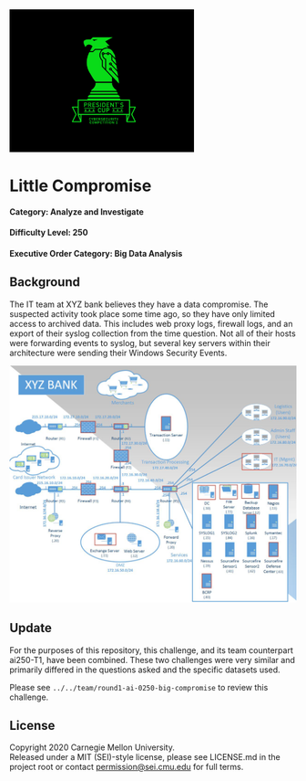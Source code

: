 <img src="../../pc1-logo.png" height="250px">

# Little Compromise

#### Category: Analyze and Investigate
#### Difficulty Level: 250
#### Executive Order Category: Big Data Analysis

## Background

The IT team at XYZ bank believes they have a data compromise. The suspected activity took place some time ago, so they
have only limited access to archived data. This includes web proxy logs, firewall logs, and an export of their syslog
collection from the time question. Not all of their hosts were forwarding events to syslog, but several key servers
within their architecture were sending their Windows Security Events.

<img src="xyzmap.png">

## Update

For the purposes of this repository, this challenge, and its team counterpart ai250-T1, have been combined. These
two challenges were very similar and primarily differed in the questions asked and the specific datasets used.

Please see `../../team/round1-ai-0250-big-compromise` to review this challenge.

## License
Copyright 2020 Carnegie Mellon University.  
Released under a MIT (SEI)-style license, please see LICENSE.md in the project root or contact permission@sei.cmu.edu for full terms.
